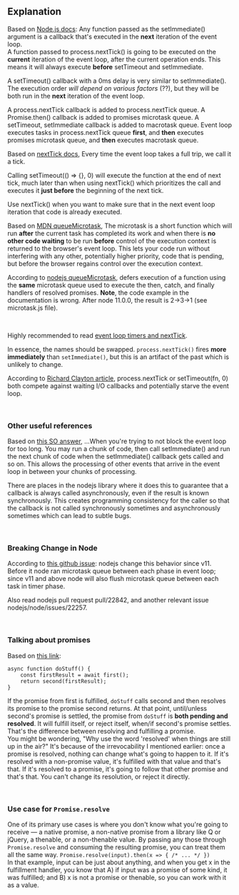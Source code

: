 ## Explanation

Based on [Node.js docs](https://nodejs.org/en/learn/asynchronous-work/understanding-setimmediate.): Any function passed as the setImmediate() argument is a callback that's executed in the **next** iteration of the event loop.  
A function passed to process.nextTick() is going to be executed on the **current** iteration of the event loop, after the current operation ends. This means it will always execute **before** setTimeout and setImmediate.

A setTimeout() callback with a 0ms delay is very similar to setImmediate(). The execution order _will depend on various factors_ (??), but they will be both run in the **next** iteration of the event loop.

A process.nextTick callback is added to process.nextTick queue. A Promise.then() callback is added to promises microtask queue. A setTimeout, setImmediate callback is added to macrotask queue. Event loop executes tasks in process.nextTick queue **first**, and **then** executes promises microtask queue, and **then** executes macrotask queue.

Based on [nextTick docs](https://nodejs.org/en/learn/asynchronous-work/understanding-processnexttick), Every time the event loop takes a full trip, we call it a tick.

Calling setTimeout(() => {}, 0) will execute the function at the end of next tick, much later than when using nextTick() which prioritizes the call and executes it **just before** the beginning of the next tick.

Use nextTick() when you want to make sure that in the next event loop iteration that code is already executed.

Based on [MDN queueMicrotask](https://developer.mozilla.org/en-US/docs/Web/API/queueMicrotask), The microtask is a short function which will run **after** the current task has completed its work and when there is **no other code waiting** to be run **before** control of the execution context is returned to the browser's event loop. This lets your code run without interfering with any other, potentially higher priority, code that is pending, but before the browser regains control over the execution context.  

According to [nodejs queueMicrotask](https://nodejs.org/api/process.html#when-to-use-queuemicrotask-vs-processnexttick), defers execution of a function using the **same** microtask queue used to execute the then, catch, and finally handlers of resolved promises. **Note**, the code example in the documentation is wrong. After node 11.0.0, the result is 2->3->1 (see microtask.js file).   

</br>

Highly recommended to read [event loop timers and nextTick](https://nodejs.org/en/guides/event-loop-timers-and-nexttick).  

In essence, the names should be swapped. `process.nextTick()` fires **more immediately** than `setImmediate()`, but this is an artifact of the past which is unlikely to change. 

According to [Richard Clayton article](https://rclayton.silvrback.com/scheduling-execution-in-node-js), process.nextTick or setTimeout(fn, 0) both compete against waiting I/O callbacks and potentially starve the event loop. 

</br>

### Other useful references

Based on [this SO answer](https://stackoverflow.com/questions/63770952/nodejs-setimmediate-function-realtime-usecase-and-example), ...When you're trying to not block the event loop for too long. You may run a chunk of code, then call setImmediate() and run the next chunk of code when the setImmediate() callback gets called and so on. This allows the processing of other events that arrive in the event loop in between your chunks of processing.

There are places in the nodejs library where it does this to guarantee that a callback is always called asynchronously, even if the result is known synchronously. This creates programming consistency for the caller so that the callback is not called synchronously sometimes and asynchronously sometimes which can lead to subtle bugs.

</br>

### Breaking Change in Node
According to [this github issue](https://github.com/nodejs/help/issues/1789#issuecomment-1312455792):
nodejs change this behavior since v11. Before it node ran microtask queue between each phase in event loop; since v11 and above node will also flush microtask queue between each task in timer phase.

Also read nodejs pull request pull/22842, and another relevant issue nodejs/node/issues/22257.

</br>

### Talking about promises

Based on [this link](https://thenewtoys.dev/blog/2021/02/08/lets-talk-about-how-to-talk-about-promises/):

```
async function doStuff() {
    const firstResult = await first();
    return second(firstResult);
}
```

If the promise from first is fulfilled, `doStuff` calls second and then resolves its promise to the promise second returns. At that point, until/unless second's promise is settled, the promise from `doStuff` is **both pending and resolved**. It will fulfill itself, or reject itself, when/if second's promise settles. That's the difference between resolving and fulfilling a promise.  
You might be wondering, "Why use the word 'resolved' when things are still up in the air?" It's because of the irrevocability I mentioned earlier: once a promise is resolved, nothing can change what's going to happen to it. If it's resolved with a non-promise value, it's fulfilled with that value and that's that. If it's resolved to a promise, it's going to follow that other promise and that's that. You can't change its resolution, or reject it directly.

</br>

### Use case for `Promise.resolve`

One of its primary use cases is where you don't know what you're going to receive — a native promise, a non-native promise from a library like Q or jQuery, a thenable, or a non-thenable value. By passing any those through `Promise.resolve` and consuming the resulting promise, you can treat them all the same way.
`Promise.resolve(input).then(x => { /* ... */ })`  
In that example, input can be just about anything, and when you get x in the fulfillment handler, you know that A) if input was a promise of some kind, it was fulfilled; and B) x is not a promise or thenable, so you can work with it as a value.
